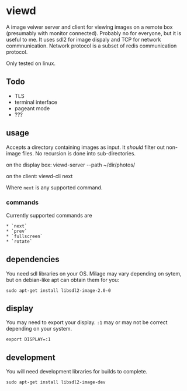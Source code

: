 # viewd
A image veiwer server and client for viewing images on a remote box (presumably with monitor connected). Probably no for everyone, but it is useful to me. It uses sdl2 for image dispaly and TCP for network commnunication. Network protocol is a subset of redis communication protocol.

Only tested on linux.

## Todo

  * TLS
  * terminal interface
  * pageant mode
  * ???

## usage

Accepts a directory containing images as input. It *should* filter out
non-image files. No recursion is done into sub-directories.

on the display box:
	viewd-server --path ~/dir/photos/

on the client:
	viewd-cli next

Where `next` is any supported command.

### commands

Currently supported commands are

	* `next`
	* `prev`
	* `fullscreen`
	* `rotate`

## dependencies

You need sdl libraries on your OS. Milage may vary depending on sytem, but on debian-like apt can obtain them for you:

	sudo apt-get install libsdl2-image-2.0-0

## display

You may need to export your display. `:1` may or may not be correct
depending on your system.

	export DISPLAY=:1

## development

You will need development libraries for builds to complete.

	sudo apt-get install libsdl2-image-dev

